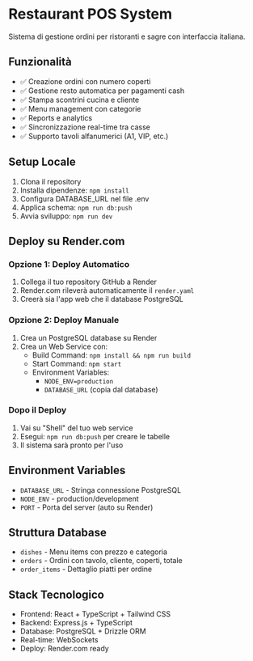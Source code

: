 # Restaurant POS System

Sistema di gestione ordini per ristoranti e sagre con interfaccia italiana.

## Funzionalità

- ✅ Creazione ordini con numero coperti
- ✅ Gestione resto automatica per pagamenti cash
- ✅ Stampa scontrini cucina e cliente
- ✅ Menu management con categorie
- ✅ Reports e analytics
- ✅ Sincronizzazione real-time tra casse
- ✅ Supporto tavoli alfanumerici (A1, VIP, etc.)

## Setup Locale

1. Clona il repository
2. Installa dipendenze: `npm install`
3. Configura DATABASE_URL nel file .env
4. Applica schema: `npm run db:push`
5. Avvia sviluppo: `npm run dev`

## Deploy su Render.com

### Opzione 1: Deploy Automatico
1. Collega il tuo repository GitHub a Render
2. Render.com rileverà automaticamente il `render.yaml`
3. Creerà sia l'app web che il database PostgreSQL

### Opzione 2: Deploy Manuale
1. Crea un PostgreSQL database su Render
2. Crea un Web Service con:
   - Build Command: `npm install && npm run build`
   - Start Command: `npm start`
   - Environment Variables:
     - `NODE_ENV=production`
     - `DATABASE_URL` (copia dal database)

### Dopo il Deploy
1. Vai su "Shell" del tuo web service
2. Esegui: `npm run db:push` per creare le tabelle
3. Il sistema sarà pronto per l'uso

## Environment Variables

- `DATABASE_URL` - Stringa connessione PostgreSQL
- `NODE_ENV` - production/development
- `PORT` - Porta del server (auto su Render)

## Struttura Database

- `dishes` - Menu items con prezzo e categoria
- `orders` - Ordini con tavolo, cliente, coperti, totale
- `order_items` - Dettaglio piatti per ordine

## Stack Tecnologico

- Frontend: React + TypeScript + Tailwind CSS
- Backend: Express.js + TypeScript
- Database: PostgreSQL + Drizzle ORM
- Real-time: WebSockets
- Deploy: Render.com ready